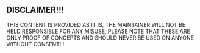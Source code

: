 ## DISCLAIMER!!!
THIS CONTENT IS PROVIDED AS IT IS, THE MAINTAINER WILL NOT BE HELD RESPONSIBLE FOR ANY MISUSE, PLEASE NOTE THAT THESE ARE ONLY PROOF OF CONCEPTS AND SHOULD NEVER BE USED ON ANYONE WITHOUT CONSENT!!!
